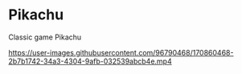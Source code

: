 # Pikachu
Classic game Pikachu 



https://user-images.githubusercontent.com/96790468/170860468-2b7b1742-34a3-4304-9afb-032539abcb4e.mp4

